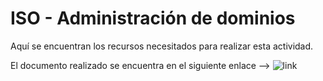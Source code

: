 # ISO - Administración de dominios

Aquí se encuentran los recursos necesitados para realizar esta actividad.

El documento realizado se encuentra en el siguiente enlace --> ![link](https://github.com/acruma/documents)
